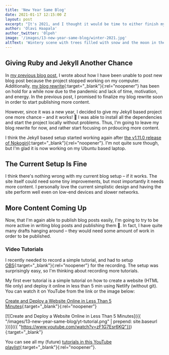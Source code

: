 ```yaml
---
title: 'New Year Same Blog'
date: 2021-01-17 12:15:00 Z
layout: post
excerpt: "It's 2021, and I thought it would be time to either finish my blog rewrite or try if the old setup would work."
author: 'Olavi Haapala'
author_twitter: '0lpeh'
image: '/images/13-new-year-same-blog/winter-2021.jpg'
altText: 'Wintery scene with trees filled with snow and the moon in the background on a blue sky.'
---
```


## Giving Ruby and Jekyll Another Chance

In [my previous blog post](/2020/12/08/one-year-since-last-post.html), I wrote about how I have been unable to post new blog post because the project stopped working on my computer. Additionally, [my blog rewrite](https://github.com/olpeh/olpeh.github.io/pull/6){:target="\_blank"}{:rel="noopener"} has been on hold for a while now due to the pandemic and lack of time, motivation, and energy. In the previous post, I promised to finalize my blog rewrite soon in order to start publishing more content.

However, since it was a new year, I decided to give my Jekyll based project one more chance – and it works! 🎉 I was able to install all the dependencies and start the project locally without problems. Thus, I'm going to leave my blog rewrite for now, and rather start focusing on prdoucing more content.

I think the Jekyll based setup started working again after [the v1.11.0 release of Nokogiri](https://github.com/sparklemotion/nokogiri/releases/tag/v1.11.0){:target="\_blank"}{:rel="noopener"}. I'm not quite sure though, but I'm glad it is now working on my Ubuntu based laptop.

## The Current Setup Is Fine

I think there's nothing wrong with my current blog setup – if it works. The site itself could need some tiny improvements, but most importantly it needs more content. I personally love the current simplistic design and having the site perform well even on low-end devices and slower networks.

## More Content Coming Up

Now, that I'm again able to publish blog posts easily, I'm going to try to be more active in writing blog posts and publishing them 🤞. In fact, I have quite many drafts hanging around – they would need some amount of work in order to be published.

### Video Tutorials

I recently needed to record a simple tutorial, and had to setup [OBS](https://obsproject.com/){:target="\_blank"}{:rel="noopener"} for the recording. The setup was surprisingly easy, so I'm thinking about recording more tutorials.

My first ever tutorial is a simple tutorial on how to create a website (HTML file only) and deploy it online in less than 5 min using Netlify (without git). You can watch it on YouTube from the link or the image below:

[Create and Deploy a Website Online in Less Than 5 Minutes](https://www.youtube.com/watch?v=zF1G7Esr6KQ){:target="\_blank"}{:rel="noopener"}

[![Create and Deploy a Website Online in Less Than 5 Minutes]({{ "/images/13-new-year-same-blog/yt-tutorial.png" | prepend: site.baseurl }})]({{ "https://www.youtube.com/watch?v=zF1G7Esr6KQ"}}){:target="\_blank"}

You can see all my (future) [tutorials in this YouTube playlist](https://www.youtube.com/playlist?list=PLq4z0Z9xSmmDnSuEjjAgnMmt_cA10fgId){:target="\_blank"}{:rel="noopener"}.
